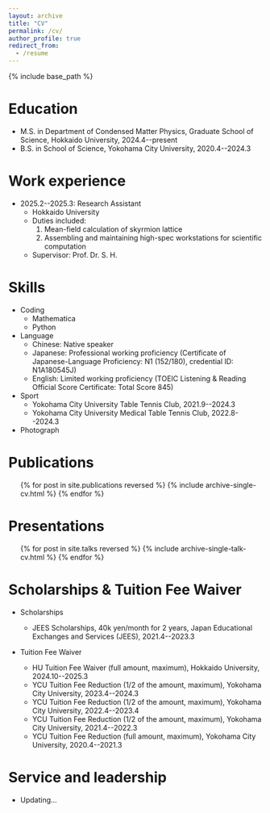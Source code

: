 ```yaml
---
layout: archive
title: "CV"
permalink: /cv/
author_profile: true
redirect_from:
  - /resume
---
```


{% include base_path %}

Education
======
* M.S. in Department of Condensed Matter Physics, Graduate School of Science, Hokkaido University, 2024.4--present
* B.S. in School of Science, Yokohama City University, 2020.4--2024.3

Work experience
======
* 2025.2--2025.3: Research Assistant
  * Hokkaido University
  * Duties included:
    1. Mean-field calculation of skyrmion lattice
    2. Assembling and maintaining high-spec workstations for scientific computation
  * Supervisor: Prof. Dr. S. H.
  
Skills
======
* Coding
    * Mathematica
    * Python
* Language 
  * Chinese: Native speaker
  * Japanese:  Professional working proficiency (Certificate of Japanese-Language Proficiency: N1 (152/180), credential ID: N1A180545J)
  * English: Limited working proficiency (TOEIC Listening & Reading Official Score Certificate: Total Score 845)
* Sport
  * Yokohama City University Table Tennis Club, 2021.9--2024.3
  * Yokohama City University Medical Table Tennis Club, 2022.8--2024.3
* Photograph
  
Publications
======
  <ul>{% for post in site.publications reversed %}
    {% include archive-single-cv.html %}
  {% endfor %}</ul>
  
Presentations
======
  <ul>{% for post in site.talks reversed %}
    {% include archive-single-talk-cv.html  %}
  {% endfor %}</ul>
  

Scholarships & Tuition Fee Waiver
======
* Scholarships
  * JEES Scholarships, 40k yen/month for 2 years, Japan Educational Exchanges and Services (JEES), 2021.4--2023.3

* Tuition Fee Waiver
  * HU Tuition Fee Waiver (full amount, maximum), Hokkaido University, 2024.10--2025.3
  * YCU Tuition Fee Reduction (1/2 of the amount, maximum), Yokohama City University, 2023.4--2024.3
  * YCU Tuition Fee Reduction (1/2 of the amount, maximum), Yokohama City University, 2022.4--2023.4
  * YCU Tuition Fee Reduction (1/2 of the amount, maximum), Yokohama City University, 2021.4--2022.3
  * YCU Tuition Fee Reduction (full amount, maximum), Yokohama City University, 2020.4--2021.3

Service and leadership
======
* Updating...
